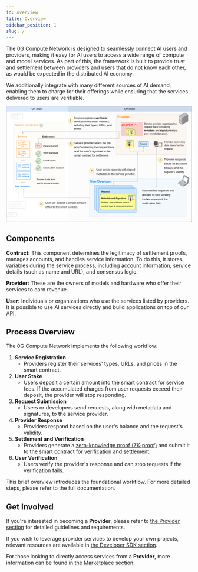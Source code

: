 ```yaml
---
id: overview
title: Overview
sidebar_position: 1
slug: /
---
```


The 0G Compute Network is designed to seamlessly connect AI users and providers, making it easy for AI users to access a wide range of compute and model services. As part of this, the framework is built to provide trust and settlement between providers and users that do not know each other, as would be expected in the distributed AI economy.

We additionally integrate with many different sources of AI demand, enabling them to charge for their offerings while ensuring that the services delivered to users are verifiable.

![architecture](./architecture.png)

## Components

**Contract:** This component determines the legitimacy of settlement proofs, manages accounts, and handles service information. To do this, it stores variables during the service process, including account information, service details (such as name and URL), and consensus logic.

**Provider:** These are the owners of models and hardware who offer their services to earn revenue.

**User:** Individuals or organizations who use the services listed by providers. It is possible to use AI services directly and build applications on top of our API.

## Process Overview

The 0G Compute Network implements the following workflow:

1. **Service Registration**
   - Providers register their services' types, URLs, and prices in the smart contract.
2. **User Stake**
   - Users deposit a certain amount into the smart contract for service fees. If the accumulated charges from user requests exceed their deposit, the provider will stop responding.
3. **Request Submission**
   - Users or developers send requests, along with metadata and signatures, to the service provider.
4. **Provider Response**
   - Providers respond based on the user's balance and the request's validity.
5. **Settlement and Verification**
   - Providers generate a [zero-knowledge proof (ZK-proof)](https://github.com/0glabs/0g-zk-settlement-server?tab=readme-ov-file) and submit it to the smart contract for verification and settlement.
6. **User Verification**
   - Users verify the provider's response and can stop requests if the verification fails.

This brief overview introduces the foundational workflow. For more detailed steps, please refer to the full documentation.

## Get Involved

If you're interested in becoming a **Provider**, please refer to [the Provider section](./provider.md) for detailed guidelines and requirements.

If you wish to leverage provider services to develop your own projects, relevant resources are available in [the Developer SDK section](./developer-sdk).

For those looking to directly access services from a **Provider**, more information can be found in [the Marketplace section](./marketplace.md).
